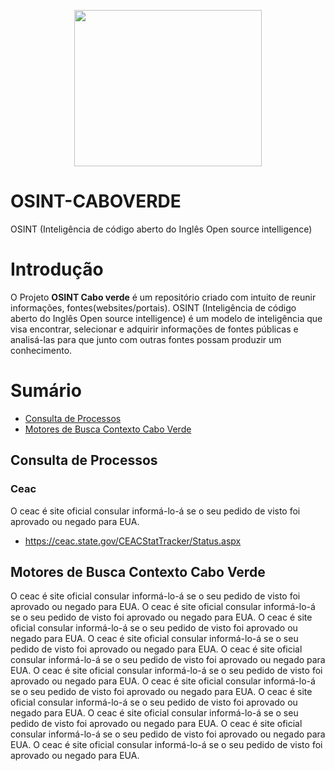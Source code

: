 <p align="center">
<img src=https://user-images.githubusercontent.com/7120422/193465689-a2b8ac6d-4742-4bc2-9e5b-d82abbaca8d4.png width="300" height="250" />

</p>

# OSINT-CABOVERDE
OSINT (Inteligência de código aberto do Inglês Open source intelligence)


# Introdução
O Projeto **OSINT Cabo verde** é um repositório criado com intuito de reunir informações, fontes(websites/portais). 
OSINT (Inteligência de código aberto do Inglês Open source intelligence) é um modelo de inteligência que visa encontrar, selecionar e adquirir informações de fontes públicas e analisá-las para que junto com outras fontes possam produzir um conhecimento.

# Sumário
* <a href="#processo">Consulta de Processos</a>
* <a href="#busca">Motores de Busca Contexto Cabo Verde</a>
<h2>Consulta de Processos<a name="processo"></a></h2>

### Ceac
O ceac é site oficial consular informá-lo-á se o seu pedido de visto foi aprovado ou negado para EUA.
* https://ceac.state.gov/CEACStatTracker/Status.aspx

<h2> Motores de Busca Contexto Cabo Verde<a name="busca"></a></h2>
O ceac é site oficial consular informá-lo-á se o seu pedido de visto foi aprovado ou negado para EUA.
  O ceac é site oficial consular informá-lo-á se o seu pedido de visto foi aprovado ou negado para EUA.
  O ceac é site oficial consular informá-lo-á se o seu pedido de visto foi aprovado ou negado para EUA.
  O ceac é site oficial consular informá-lo-á se o seu pedido de visto foi aprovado ou negado para EUA.
  O ceac é site oficial consular informá-lo-á se o seu pedido de visto foi aprovado ou negado para EUA.
  O ceac é site oficial consular informá-lo-á se o seu pedido de visto foi aprovado ou negado para EUA.
  O ceac é site oficial consular informá-lo-á se o seu pedido de visto foi aprovado ou negado para EUA.
  O ceac é site oficial consular informá-lo-á se o seu pedido de visto foi aprovado ou negado para EUA.
  O ceac é site oficial consular informá-lo-á se o seu pedido de visto foi aprovado ou negado para EUA.
  O ceac é site oficial consular informá-lo-á se o seu pedido de visto foi aprovado ou negado para EUA.
  O ceac é site oficial consular informá-lo-á se o seu pedido de visto foi aprovado ou negado para EUA.
